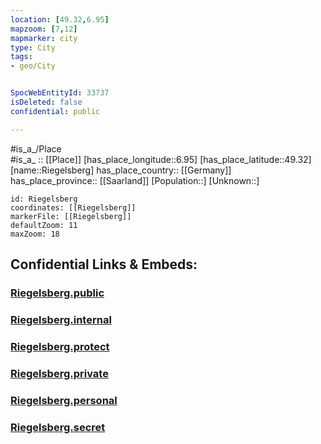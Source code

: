 ```yaml
---
location: [49.32,6.95] 
mapzoom: [7,12] 
mapmarker: city 
type: City
tags:
- geo/City


SpocWebEntityId: 33737
isDeleted: false
confidential: public

---
```

#is_a_/Place  
#is_a_ :: [[Place]] 
[has_place_longitude::6.95] 
[has_place_latitude::49.32] 
[name::Riegelsberg] 
has_place_country:: [[Germany]]  
has_place_province:: [[Saarland]] 
[Population::] 
[Unknown::] 


```leaflet
id: Riegelsberg
coordinates: [[Riegelsberg]] 
markerFile: [[Riegelsberg]] 
defaultZoom: 11 
maxZoom: 18
```


## Confidential Links & Embeds: 

### [Riegelsberg.public](/_public/\Earth\Continent\Europe\Europe~Central\Germany\Germany~West\Saarland\counties~Saarland\Region~Saarbrücken\cities~SaarbrückenRiegelsberg.public.md) 

### [Riegelsberg.internal](/_internal/\Earth\Continent\Europe\Europe~Central\Germany\Germany~West\Saarland\counties~Saarland\Region~Saarbrücken\cities~SaarbrückenRiegelsberg.internal.md) 

### [Riegelsberg.protect](/_protect/\Earth\Continent\Europe\Europe~Central\Germany\Germany~West\Saarland\counties~Saarland\Region~Saarbrücken\cities~SaarbrückenRiegelsberg.protect.md) 

### [Riegelsberg.private](/_private/\Earth\Continent\Europe\Europe~Central\Germany\Germany~West\Saarland\counties~Saarland\Region~Saarbrücken\cities~SaarbrückenRiegelsberg.private.md) 

### [Riegelsberg.personal](/_personal/\Earth\Continent\Europe\Europe~Central\Germany\Germany~West\Saarland\counties~Saarland\Region~Saarbrücken\cities~SaarbrückenRiegelsberg.personal.md) 

### [Riegelsberg.secret](/_secret/\Earth\Continent\Europe\Europe~Central\Germany\Germany~West\Saarland\counties~Saarland\Region~Saarbrücken\cities~SaarbrückenRiegelsberg.secret.md)

